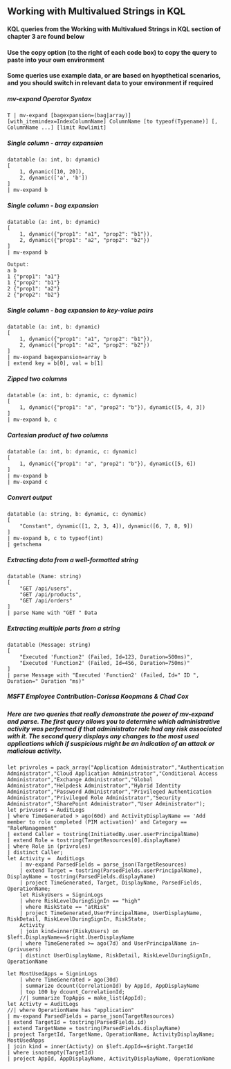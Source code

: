 ## Working with Multivalued Strings in KQL

#### KQL queries from the Working with Multivalued Strings in KQL section of chapter 3 are found below

#### Use the copy option (to the right of each code box) to copy the query to paste into your own environment

#### Some queries use example data, or are based on hyopthetical scenarios, and you should switch in relevant data to your environment if required


##### mv-expand Operator Syntax
```KQL
T | mv-expand [bagexpansion=(bag|array)] [with_itemindex=IndexColumnName] ColumnName [to typeof(Typename)] [, ColumnName ...] [limit Rowlimit]
```

##### Single column - array expansion
```KQL
datatable (a: int, b: dynamic)
[
    1, dynamic([10, 20]),
    2, dynamic(['a', 'b'])
]
| mv-expand b
```

##### Single column - bag expansion
```KQL
datatable (a: int, b: dynamic)
[
    1, dynamic({"prop1": "a1", "prop2": "b1"}),
    2, dynamic({"prop1": "a2", "prop2": "b2"})
]
| mv-expand b

Output:
a b
1 {"prop1": "a1"}
1 {"prop2": "b1"}
2 {"prop1": "a2"}
2 {"prop2": "b2"}
```

##### Single column - bag expansion to key-value pairs
```KQL
datatable (a: int, b: dynamic)
[
    1, dynamic({"prop1": "a1", "prop2": "b1"}),
    2, dynamic({"prop1": "a2", "prop2": "b2"})
]
| mv-expand bagexpansion=array b
| extend key = b[0], val = b[1]
```

##### Zipped two columns
```KQL
datatable (a: int, b: dynamic, c: dynamic)
[
    1, dynamic({"prop1": "a", "prop2": "b"}), dynamic([5, 4, 3])
]
| mv-expand b, c
```

##### Cartesian product of two columns
```KQL
datatable (a: int, b: dynamic, c: dynamic)
[
    1, dynamic({"prop1": "a", "prop2": "b"}), dynamic([5, 6])
]
| mv-expand b
| mv-expand c
```

##### Convert output
```KQL
datatable (a: string, b: dynamic, c: dynamic)
[
    "Constant", dynamic([1, 2, 3, 4]), dynamic([6, 7, 8, 9])
]
| mv-expand b, c to typeof(int)
| getschema
```

##### Extracting data from a well-formatted string
```KQL
datatable (Name: string)
[
    "GET /api/users",
    "GET /api/products",
    "GET /api/orders"
]
| parse Name with "GET " Data
```

##### Extracting multiple parts from a string
```KQL
datatable (Message: string)
[
    "Executed 'Function2' (Failed, Id=123, Duration=500ms)",
    "Executed 'Function2' (Failed, Id=456, Duration=750ms)"
]
| parse Message with "Executed 'Function2' (Failed, Id=" ID ", Duration=" Duration "ms)"
```

##### MSFT Employee Contribution-Corissa Koopmans & Chad Cox
##### Here are two queries that really demonstrate the power of mv-expand and parse. The first query allows you to determine which administrative activity was performed if that administrator role had any risk associated with it. The second query displays any changes to the most used applications which if suspicious might be an indication of an attack or malicious activity.
```KQL
let privroles = pack_array("Application Administrator","Authentication Administrator","Cloud Application Administrator","Conditional Access Administrator","Exchange Administrator","Global Administrator","Helpdesk Administrator","Hybrid Identity Administrator","Password Administrator","Privileged Authentication Administrator","Privileged Role Administrator","Security Administrator","SharePoint Administrator","User Administrator");
let privusers = AuditLogs 
| where TimeGenerated > ago(60d) and ActivityDisplayName == 'Add member to role completed (PIM activation)' and Category == "RoleManagement" 
| extend Caller = tostring(InitiatedBy.user.userPrincipalName) 
| extend Role = tostring(TargetResources[0].displayName) 
| where Role in (privroles) 
| distinct Caller;
let Activity =  AuditLogs
    | mv-expand ParsedFields = parse_json(TargetResources)
    | extend Target = tostring(ParsedFields.userPrincipalName), DisplayName = tostring(ParsedFields.displayName)
    | project TimeGenerated, Target, DisplayName, ParsedFields, OperationName;
    let RiskyUsers = SigninLogs
    | where RiskLevelDuringSignIn == "high"
    | where RiskState == "atRisk"
    | project TimeGenerated,UserPrincipalName, UserDisplayName, RiskDetail, RiskLevelDuringSignIn, RiskState;
    Activity
    | join kind=inner(RiskyUsers) on $left.DisplayName==$right.UserDisplayName
    | where TimeGenerated >= ago(7d) and UserPrincipalName in~ (privusers)
    | distinct UserDisplayName, RiskDetail, RiskLevelDuringSignIn, OperationName
```

```KQL
let MostUsedApps = SigninLogs
    | where TimeGenerated > ago(30d)
    | summarize dcount(CorrelationId) by AppId, AppDisplayName
    | top 100 by dcount_CorrelationId;
    //| summarize TopApps = make_list(AppId);
let Activty = AuditLogs
//| where OperationName has "application"
| mv-expand ParsedFields = parse_json(TargetResources)
| extend TargetId = tostring(ParsedFields.id)
| extend TargetName = tostring(ParsedFields.displayName)
| project TargetId, TargetName, OperationName, ActivityDisplayName;
MostUsedApps
| join kind = inner(Activty) on $left.AppId==$right.TargetId
| where isnotempty(TargetId)
| project AppId, AppDisplayName, ActivityDisplayName, OperationName
```
